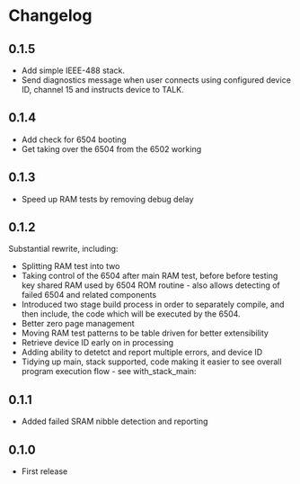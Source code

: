 # Changelog

## 0.1.5

- Add simple IEEE-488 stack.
- Send diagnostics message when user connects using configured device ID, channel 15 and instructs device to TALK.

## 0.1.4

- Add check for 6504 booting
- Get taking over the 6504 from the 6502 working

## 0.1.3

- Speed up RAM tests by removing debug delay

## 0.1.2

Substantial rewrite, including:
- Splitting RAM test into two
- Taking control of the 6504 after main RAM test, before before testing key shared RAM used by 6504 ROM routine - also allows detecting of failed 6504 and related components
- Introduced two stage build process in order to separately compile, and then include, the code which will be executed by the 6504.
- Better zero page management
- Moving RAM test patterns to be table driven for better extensibility
- Retrieve device ID early on in processing
- Adding ability to detetct and report multiple errors, and device ID 
- Tidying up main, stack supported, code making it easier to see overall program execution flow - see with_stack_main:

## 0.1.1

- Added failed SRAM nibble detection and reporting

## 0.1.0

- First release

